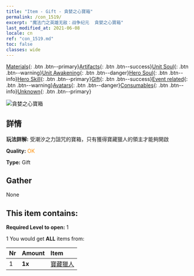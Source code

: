 ```yaml
---
title: "Item - Gift - 貪婪之心寶箱"
permalink: /con_1519/
excerpt: "魔法门之英雄无敌：战争纪元  貪婪之心寶箱"
last_modified_at: 2021-06-08
locale: cn
ref: "con_1519.md"
toc: false
classes: wide
---
```

 [Materials](/ItemsCN/){: .btn .btn--primary}[Artifacts](/ItemsCN/Artifacts/){: .btn .btn--success}[Unit Soul](/ItemsCN/UnitSoul/){: .btn .btn--warning}[Unit Awakening](/ItemsCN/UnitAwakening/){: .btn .btn--danger}[Hero Soul](/ItemsCN/HeroSoul/){: .btn .btn--info}[Hero Skill](/ItemsCN/HeroSkill/){: .btn .btn--primary}[Gift](/ItemsCN/Gift/){: .btn .btn--success}[Event related](/ItemsCN/Events/){: .btn .btn--warning}[Avatars](/ItemsCN/Avatars/){: .btn .btn--danger}[Consumables](/ItemsCN/Consumables/){: .btn .btn--info}[Unknown](/ItemsCN/Unknown/){: .btn .btn--primary}

 ![貪婪之心寶箱](/images/t/i_907133.png)

## 詳情
 **玩法詳解:** 受潮汐之力詛咒的寶箱，只有獲得寶藏獵人的領主才能夠開啟

 **Quality:** <span style="color: #FF8C00">OK</span>

 **Type:** Gift

## Gather

  None

## This item contains:

 **Required Level to open:** 1

 1 You would get **ALL** items  from:

  | Nr | Amount |     Item    |
  |:---|:-------|:------------|
  | 1 |  **1x** | [寶藏獵人](/cn/Items/unt_274/) |  | 
